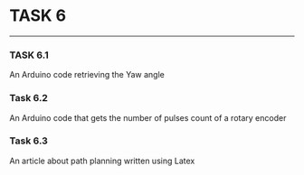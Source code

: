 # TASK 6

---

### TASK 6.1

An Arduino code retrieving the Yaw angle

### Task 6.2

An Arduino code that gets the number of pulses count of a rotary encoder

### Task 6.3

An article about path planning written using Latex